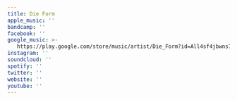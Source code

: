 ```yaml
---
title: Die Form
apple_music: ''
bandcamp: ''
facebook: ''
google_music: >-
   https://play.google.com/store/music/artist/Die_Form?id=All4sf4jbwns7xhujqhh77ytttm
instagram: ''
soundcloud: ''
spotify: ''
twitter: ''
website: ''
youtube: ''
---
```


